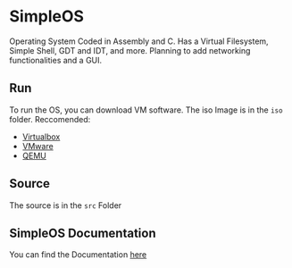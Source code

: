# SimpleOS
 Operating System Coded in Assembly and C. Has a Virtual Filesystem, Simple Shell, GDT and IDT, and more. Planning to add networking functionalities and a GUI.

## Run
To run the OS, you can download VM software.
The iso Image is in the `iso` folder.
Reccomended:
- [Virtualbox](https://www.virtualbox.org/wiki/Downloads)
- [VMware](https://my.vmware.com/web/vmware/downloads/info/slug/desktop_end_user_computing/vmware_fusion/12_0)
- [QEMU](https://www.qemu.org)

## Source
The source is in the `src` Folder

## SimpleOS Documentation
You can find the Documentation [here](https://xing1357.github.io/SimpleOS/)

